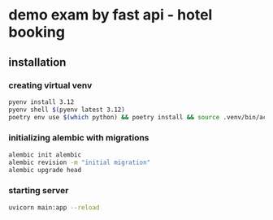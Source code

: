 # demo exam by fast api - hotel booking 

## installation

### creating virtual venv
```bash
pyenv install 3.12
pyenv shell $(pyenv latest 3.12)
poetry env use $(which python) && poetry install && source .venv/bin/activate
```
### initializing alembic with migrations
```bash
alembic init alembic
alembic revision -m "initial migration"
alembic upgrade head
```

### starting server
```bash
uvicorn main:app --reload
```
